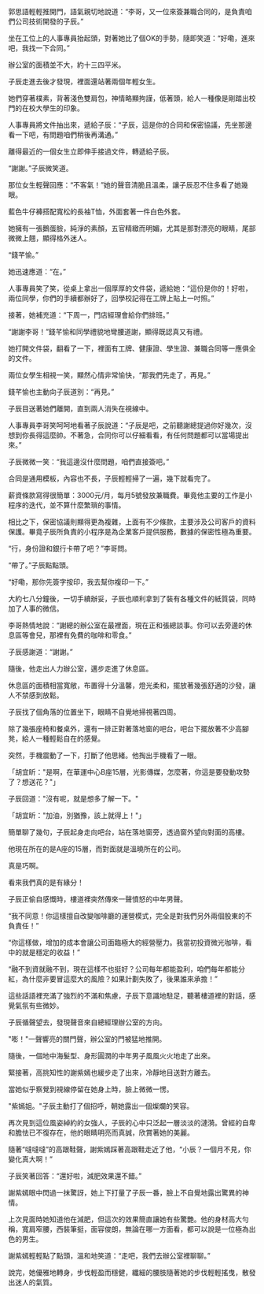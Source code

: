 郭思語輕輕推開門，語氣親切地說道：“李哥，又一位來簽兼職合同的，是負責咱們公司技術開發的子辰。”

坐在工位上的人事專員抬起頭，對著她比了個OK的手勢，隨即笑道：“好嘞，進來吧，我找一下合同。”

辦公室的面積並不大，約十三四平米。 

子辰走進去後才發現，裡面還站著兩個年輕女生。

她們穿著樸素，背著淺色雙肩包，神情略顯拘謹，低著頭，給人一種像是剛踏出校門的在校大學生的印象。

人事專員將文件抽出來，遞給子辰：“子辰，這是你的合同和保密協議，先坐那邊看一下吧，有問題咱們稍後再溝通。”

離得最近的一個女生立即伸手接過文件，轉遞給子辰。

“謝謝。”子辰微笑道。

那位女生輕聲回應：“不客氣！”她的聲音清脆且溫柔，讓子辰忍不住多看了她幾眼。

藍色牛仔褲搭配寬松的長袖T恤，外面套著一件白色外套。

她擁有一張鵝蛋臉，純淨的素顏，五官精緻而明媚，尤其是那對漂亮的眼睛，尾部微微上翹，顯得格外迷人。

“錢芊愉。”

她迅速應道：“在。”

人事專員笑了笑，從桌上拿出一個厚厚的文件袋，遞給她：“這份是你的！好啦，兩位同學，你們的手續都辦好了，回學校記得在工牌上貼上一吋照。”

接著，她補充道：“下周一，門店經理會給你們排班。”

“謝謝李哥！”錢芊愉和同學禮貌地彎腰道謝，顯得既認真又有禮。

她打開文件袋，翻看了一下，裡面有工牌、健康證、學生證、兼職合同等一應俱全的文件。

兩位女學生相視一笑，顯然心情非常愉快，“那我們先走了，再見。”

錢芊愉也主動向子辰道別：“再見。”

子辰目送著她們離開，直到兩人消失在視線中。

人事專員李哥笑呵呵地看著子辰說道：“子辰是吧，之前聽謝總提過你好幾次，沒想到你長得這麼帥。不著急，合同你可以仔細看看，有任何問題都可以當場提出來。”

子辰微微一笑：“我這邊沒什麼問題，咱們直接簽吧。”

合同是通用模板，內容也不長，子辰輕輕掃了一遍，幾下就看完了。

薪資條款寫得很簡單：3000元/月，每月5號發放兼職費。畢竟他主要的工作是小程序的迭代，並不算什麼繁瑣的事情。

相比之下，保密協議則顯得更為複雜，上面有不少條款，主要涉及公司客戶的資料保護。畢竟子辰所負責的小程序是為企業客戶提供服務，數據的保密性極為重要。

“行，身份證和銀行卡帶了吧？”李哥問。

“帶了。”子辰點點頭。

“好嘞，那你先簽字按印，我去幫你複印一下。”

大約七八分鐘後，一切手續辦妥，子辰也順利拿到了裝有各種文件的紙質袋，同時加了人事的微信。

李哥熱情地說：“謝總的辦公室在最裡面，現在正和張總談事。你可以去旁邊的休息區等會兒，那裡有免費的咖啡和零食。”

子辰感謝道：“謝謝。”

隨後，他走出人力辦公室，邁步走進了休息區。

休息區的面積相當寬敞，布置得十分溫馨，燈光柔和，擺放著幾張舒適的沙發，讓人不禁感到放鬆。

子辰找了個角落的位置坐下，眼睛不自覺地掃視著四周。

除了幾張座椅和餐桌外，還有一排正對著落地窗的吧台，吧台下擺放著不少高腳凳，給人一種輕鬆自在的感覺。

突然，手機震動了一下，打斷了他思緒。他掏出手機看了一眼。

「胡宜盺："是啊，在華運中心B座15層，光影傳媒，怎麼著，你這是要發動攻勢了？想送花？"」

子辰回道："沒有呢，就是想多了解一下。"

「胡宜盺："加油，別猶豫，該上就得上！"」

簡單聊了幾句，子辰起身走向吧台，站在落地窗旁，透過窗外望向對面的高樓。

他現在所在的是A座的15層，而對面就是溫曉所在的公司。

真是巧啊。

看來我們真的是有緣分！

子辰正偷自感慨時，樓道裡突然傳來一聲憤怒的中年男聲。

“我不同意！你這樣擅自改變咖啡廳的運營模式，完全是對我們另外兩個股東的不負責任！”

“你這樣做，增加的成本會讓公司面臨極大的經營壓力。我當初投資微光咖啡，看中的就是穩定的收益！”

“融不到資就融不到，現在這樣不也挺好？公司每年都能盈利，咱們每年都能分紅，為什麼非要冒這麼大的風險？如果計劃失敗了，後果誰來承擔！” 

這些話語裡充滿了強烈的不滿和焦慮，子辰下意識地駐足，聽著樓道裡的對話，感覺氣氛有些微妙。

子辰循聲望去，發現聲音來自總經理辦公室的方向。

"嘭！"一聲響亮的關門聲，辦公室的門被猛地推開。

隨後，一個地中海髮型、身形圓潤的中年男子風風火火地走了出來。

緊接著，高挑知性的謝紫嫣也緩步走了出來，冷靜地目送對方離去。

當她似乎察覺到視線停留在她身上時，臉上微微一愣。

"紫嫣姐。"子辰主動打了個招呼，朝她露出一個燦爛的笑容。

再次見到這位風姿綽約的女強人，子辰的心中只泛起一層淡淡的漣漪。曾經的自卑和膽怯已不復存在，他的眼睛明亮而真誠，欣賞著她的美麗。

隨著“噠噠噠”的高跟鞋聲，謝紫嫣踩著高跟鞋走近了他，“小辰？一個月不見，你變化真大啊！”

子辰笑著回答：“還好啦，減肥效果還不錯。”

謝紫嫣眼中閃過一抹驚訝，她上下打量了子辰一番，臉上不自覺地露出驚異的神情。

上次見面時她知道他在減肥，但這次的效果簡直讓她有些驚艷。他的身材高大勻稱，寬肩窄腰，西裝筆挺，面容俊朗，無論在哪一方面看，都可以說是一位極為出色的男生。

謝紫嫣輕輕點了點頭，溫和地笑道：“走吧，我們去辦公室裡聊聊。”

說完，她優雅地轉身，步伐輕盈而穩健，纖細的腰肢隨著她的步伐輕輕搖曳，散發出迷人的氣質。